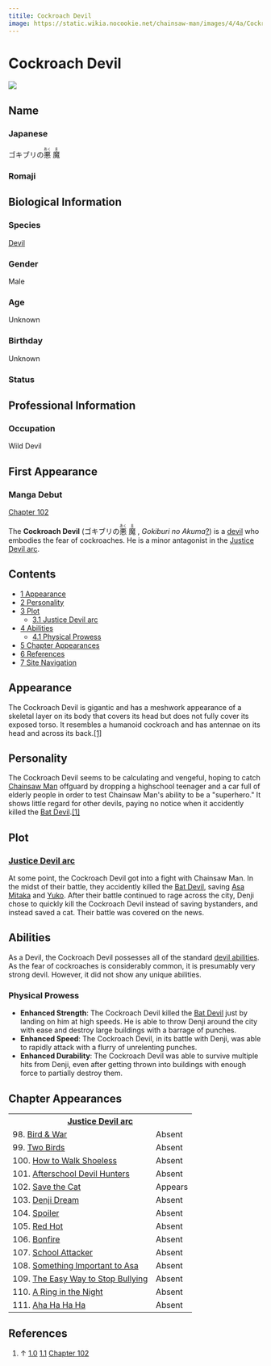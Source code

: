 ```yaml
---
titile: Cockroach Devil
image: https://static.wikia.nocookie.net/chainsaw-man/images/4/4a/Cockroach_devil.png
---
```


# Cockroach Devil

[![](https://static.wikia.nocookie.net/chainsaw-man/images/4/4a/Cockroach_devil.png/revision/latest/scale-to-width-down/322?cb=20220911133309)](https://static.wikia.nocookie.net/chainsaw-man/images/4/4a/Cockroach_devil.png/revision/latest?cb=20220911133309)

## Name

### Japanese

ゴキブリの<ruby lang="ja"><rb>悪</rb><rp> (</rp><rt>あく</rt><rp>) </rp></ruby> <ruby lang="ja"><rb>魔</rb><rp> (</rp><rt>ま</rt><rp>)</rp></ruby>

### Romaji

## Biological Information

### Species

[Devil](/wiki/Devil "Devil")

### Gender

Male

### Age

Unknown

### Birthday

Unknown

### Status

## Professional Information

### Occupation

Wild Devil

## First Appearance

### Manga Debut

[Chapter 102](/wiki/Chapter_102 "Chapter 102")

The **Cockroach Devil** (ゴキブリの<ruby lang="ja"><rb>悪</rb><rp> (</rp><rt>あく</rt><rp>) </rp></ruby> <ruby lang="ja"><rb>魔</rb><rp> (</rp><rt>ま</rt><rp>) </rp></ruby> , _Gokiburi no Akuma_[?](http://en.wikipedia.org/wiki/Help:Installing_Japanese_character_sets "wikipedia:Help:Installing Japanese character sets")) is a [devil](/wiki/Devil "Devil") who embodies the fear of cockroaches. He is a minor antagonist in the [Justice Devil arc](/wiki/Justice_Devil_arc "Justice Devil arc").

## Contents

-   [1 Appearance](#Appearance)
-   [2 Personality](#Personality)
-   [3 Plot](#Plot)
    -   [3.1 Justice Devil arc](#Justice_Devil_arc)
-   [4 Abilities](#Abilities)
    -   [4.1 Physical Prowess](#Physical_Prowess)
-   [5 Chapter Appearances](#Chapter_Appearances)
-   [6 References](#References)
-   [7 Site Navigation](#Site_Navigation)

## Appearance

The Cockroach Devil is gigantic and has a meshwork appearance of a skeletal layer on its body that covers its head but does not fully cover its exposed torso. It resembles a humanoid cockroach and has antennae on its head and across its back.[\[1\]](#cite_note-:0-1)

## Personality

The Cockroach Devil seems to be calculating and vengeful, hoping to catch [Chainsaw Man](/wiki/Denji "Denji") offguard by dropping a highschool teenager and a car full of elderly people in order to test Chainsaw Man's ability to be a "superhero." It shows little regard for other devils, paying no notice when it accidently killed the [Bat Devil](/wiki/Bat_Devil "Bat Devil").[\[1\]](#cite_note-:0-1)

## Plot

### [Justice Devil arc](/wiki/Justice_Devil_arc "Justice Devil arc")

At some point, the Cockroach Devil got into a fight with Chainsaw Man. In the midst of their battle, they accidently killed the [Bat Devil](/wiki/Bat_Devil "Bat Devil"), saving [Asa Mitaka](/wiki/Asa_Mitaka "Asa Mitaka") and [Yuko](/wiki/Yuko "Yuko"). After their battle continued to rage across the city, Denji chose to quickly kill the Cockroach Devil instead of saving bystanders, and instead saved a cat. Their battle was covered on the news.

## Abilities

As a Devil, the Cockroach Devil possesses all of the standard [devil abilities](/wiki/Devil#General_Abilities "Devil"). As the fear of cockroaches is considerably common, it is presumably very strong devil. However, it did not show any unique abilities.

### Physical Prowess

-   **Enhanced Strength**: The Cockroach Devil killed the [Bat Devil](/wiki/Bat_Devil "Bat Devil") just by landing on him at high speeds. He is able to throw Denji around the city with ease and destroy large buildings with a barrage of punches.
-   **Enhanced Speed**: The Cockroach Devil, in its battle with Denji, was able to rapidly attack with a flurry of unrelenting punches.
-   **Enhanced Durability**: The Cockroach Devil was able to survive multiple hits from Denji, even after getting thrown into buildings with enough force to partially destroy them.

## Chapter Appearances

<table><tbody><tr><th colspan="2"><center><a href="/wiki/Justice_Devil_arc" title="Justice Devil arc"><span>Justice Devil arc</span></a></center></th></tr><tr><td>98. <a href="/wiki/Chapter_98" title="Chapter 98">Bird &amp; War</a></td><td><span>Absent</span></td></tr><tr><td>99. <a href="/wiki/Chapter_99" title="Chapter 99">Two Birds</a></td><td><span>Absent</span></td></tr><tr><td>100. <a href="/wiki/Chapter_100" title="Chapter 100">How to Walk Shoeless</a></td><td><span>Absent</span></td></tr><tr><td>101. <a href="/wiki/Chapter_101" title="Chapter 101">Afterschool Devil Hunters</a></td><td><span>Absent</span></td></tr><tr><td>102. <a href="/wiki/Chapter_102" title="Chapter 102">Save the Cat</a></td><td><span>Appears</span></td></tr><tr><td>103. <a href="/wiki/Chapter_103" title="Chapter 103">Denji Dream</a></td><td><span>Absent</span></td></tr><tr><td>104. <a href="/wiki/Chapter_104" title="Chapter 104">Spoiler</a></td><td><span>Absent</span></td></tr><tr><td>105. <a href="/wiki/Chapter_105" title="Chapter 105">Red Hot</a></td><td><span>Absent</span></td></tr><tr><td>106. <a href="/wiki/Chapter_106" title="Chapter 106">Bonfire</a></td><td><span>Absent</span></td></tr><tr><td>107. <a href="/wiki/Chapter_107" title="Chapter 107">School Attacker</a></td><td><span>Absent</span></td></tr><tr><td>108. <a href="/wiki/Chapter_108" title="Chapter 108">Something Important to Asa</a></td><td><span>Absent</span></td></tr><tr><td>109. <a href="/wiki/Chapter_109" title="Chapter 109">The Easy Way to Stop Bullying</a></td><td><span>Absent</span></td></tr><tr><td>110. <a href="/wiki/Chapter_110" title="Chapter 110">A Ring in the Night</a></td><td><span>Absent</span></td></tr><tr><td>111. <a href="/wiki/Chapter_111" title="Chapter 111">Aha Ha Ha Ha</a></td><td><span>Absent</span></td></tr></tbody></table>

## References

1.  ↑ [1.0](#cite_ref-:0_1-0) [1.1](#cite_ref-:0_1-1) [Chapter 102](/wiki/Chapter_102 "Chapter 102")